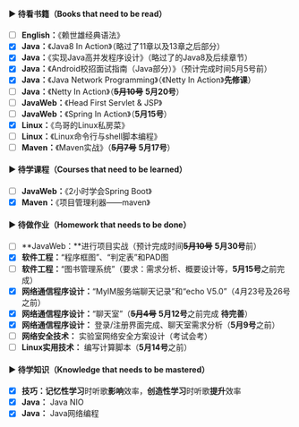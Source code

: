 #### ▶ 待看书籍（Books that need to be read）

- [ ] **English：**《赖世雄经典语法》
- [x] **Java：**《Java8 In Action》（略过了11章以及13章之后部分）
- [x] **Java：**《实现Java高并发程序设计》（略过了的Java8及后续章节）
- [x] **Java：**《Android校招面试指南（Java部分）》（预计完成时间5月5号前）
- [x] **Java：**《Java Network Programming》（《Netty In Action》**先修课**）
- [ ] **Java：**《Netty In Action》（~~**5月10号**~~ **5月20号**）
- [ ] **JavaWeb：**《Head First Servlet & JSP》
- [ ] **JavaWeb：**《Spring In Action》（**5月15号**）
- [x] **Linux：**《鸟哥的Linux私房菜》
- [ ] **Linux：**《Linux命令行与shell脚本编程》
- [ ] **Maven：**《Maven实战》（~~**5月7号**~~ **5月17号**）

#### ▶ 待学课程（Courses that need to be learned）

- [ ] **JavaWeb：**《2小时学会Spring Boot》
- [x] **Maven：**《项目管理利器——maven》

#### ▶ 待做作业（Homework that needs to be done）

- [ ] **JavaWeb：**进行项目实战（预计完成时间~~**5月10号**~~ **5月30号**前）
- [x] **软件工程：**“程序框图”、“判定表”和PAD图
- [ ] **软件工程：**“图书管理系统”（要求：需求分析、概要设计等，**5月15号**之前完成）
- [x] **网络通信程序设计：**“MyIM服务端聊天记录”和“echo V5.0”（4月23号及26号之前）
- [x] **网络通信程序设计：**“聊天室”（~~**5月4号**~~ **5月12号**之前完成 **待完善**）
- [x] **网络通信程序设计：** 登录/注册界面完成、聊天室需求分析（**5月9号**之前）
- [ ] **网络安全技术：** 实验室网络安全方案设计（考试会考）
- [ ] **Linux实用技术：** 编写计算脚本（**5月14号**之前）

####                                                              ▶ 待学知识（Knowledge that needs to be mastered） 

- [x] **技巧：记忆性学习**时听歌**影响**效率，**创造性学习**时听歌**提升**效率
- [x] **Java：** Java NIO
- [x] **Java：** Java网络编程

